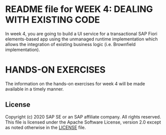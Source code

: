 # README file for WEEK 4: DEALING WITH EXISTING CODE
In week 4, you are going to build a UI service for a transactional SAP Fiori elements-based app using the unmanaged runtime implementation which allows the integration of existing business logic (i.e. Brownfield implementation).

# HANDS-ON EXERCISES
The information on the hands-on exercises for week 4 will be made available in a timely manner.

## License
Copyright (c) 2020 SAP SE or an SAP affiliate company. All rights reserved. This file is licensed under the Apache Software License, version 2.0 except as noted otherwise in the [LICENSE](LICENSES/Apache-2.0.txt) file.
